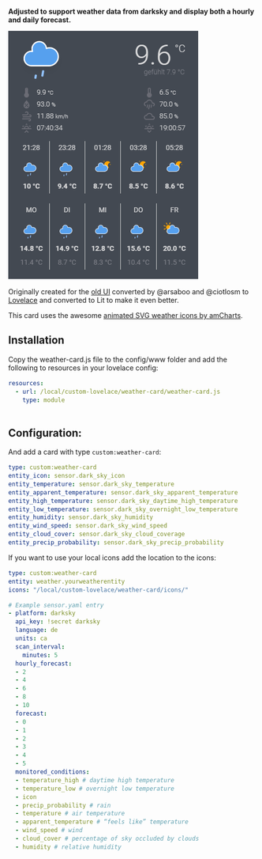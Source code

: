 **Adjusted to support weather data from darksky and display both a hourly and daily forecast.**

![Weather Card](https://github.com/Tobi0892/weather-card/blob/master/weather-card.png?raw=true)

Originally created for the [old UI](https://community.home-assistant.io/t/custom-ui-weather-state-card-with-a-question/23008) converted by @arsaboo and @ciotlosm to [Lovelace](https://community.home-assistant.io/t/custom-ui-weather-state-card-with-a-question/23008/291) and converted to Lit to make it even better.

This card uses the awesome [animated SVG weather icons by amCharts](https://www.amcharts.com/free-animated-svg-weather-icons/).

## Installation

Copy the weather-card.js file to the config/www folder and add the following to resources in your lovelace config:

```yaml
resources:
  - url: /local/custom-lovelace/weather-card/weather-card.js
    type: module
    
```

## Configuration:

And add a card with type `custom:weather-card`:

```yaml
type: custom:weather-card
entity_icon: sensor.dark_sky_icon
entity_temperature: sensor.dark_sky_temperature
entity_apparent_temperature: sensor.dark_sky_apparent_temperature
entity_high_temperature: sensor.dark_sky_daytime_high_temperature
entity_low_temperature: sensor.dark_sky_overnight_low_temperature
entity_humidity: sensor.dark_sky_humidity
entity_wind_speed: sensor.dark_sky_wind_speed
entity_cloud_cover: sensor.dark_sky_cloud_coverage
entity_precip_probability: sensor.dark_sky_precip_probability
```

If you want to use your local icons add the location to the icons:

```yaml
type: custom:weather-card
entity: weather.yourweatherentity
icons: "/local/custom-lovelace/weather-card/icons/"
```

```yaml
# Example sensor.yaml entry
- platform: darksky
  api_key: !secret darksky
  language: de
  units: ca
  scan_interval:
    minutes: 5
  hourly_forecast:
  - 2
  - 4
  - 6
  - 8
  - 10
  forecast:
  - 0
  - 1
  - 2
  - 3
  - 4
  - 5
  monitored_conditions:
  - temperature_high # daytime high temperature
  - temperature_low # overnight low temperature
  - icon
  - precip_probability # rain
  - temperature # air temperature
  - apparent_temperature # “feels like” temperature
  - wind_speed # wind
  - cloud_cover # percentage of sky occluded by clouds
  - humidity # relative humidity
```
